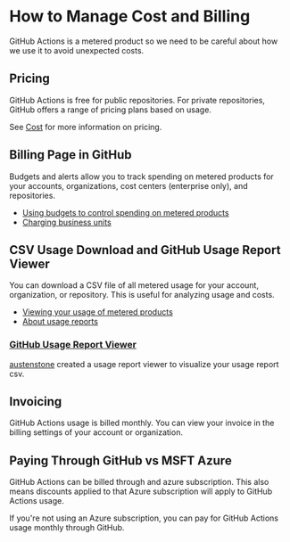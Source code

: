 # How to Manage Cost and Billing

GitHub Actions is a metered product so we need to be careful about how we use it to avoid unexpected costs.

## Pricing

GitHub Actions is free for public repositories. For private repositories, GitHub offers a range of pricing plans based on usage.

See [Cost](/docs/guides/github/actions/Intro%20to%20Concepts#Cost) for more information on pricing.

## Billing Page in GitHub

Budgets and alerts allow you to track spending on metered products for your accounts, organizations, cost centers (enterprise only), and repositories.

* [Using budgets to control spending on metered products](https://docs.github.com/en/enterprise-cloud@latest/billing/managing-your-billing/using-budgets-control-spending)
* [Charging business units](https://docs.github.com/en/enterprise-cloud@latest/billing/managing-your-billing/charging-business-units)

## CSV Usage Download and GitHub Usage Report Viewer

You can download a CSV file of all metered usage for your account, organization, or repository. This is useful for analyzing usage and costs.

* [Viewing your usage of metered products](https://docs.github.com/en/billing/managing-billing-for-your-products/viewing-your-product-usage)
* [About usage reports](https://docs.github.com/en/billing/managing-your-billing/about-usage-reports)

### [GitHub Usage Report Viewer](https://austenstone.github.io/github-actions-usage-report/)

[austenstone](https://github.com/austenstone) created a usage report viewer to visualize your usage report csv.

## Invoicing

GitHub Actions usage is billed monthly. You can view your invoice in the billing settings of your account or organization.

## Paying Through GitHub vs MSFT Azure

GitHub Actions can be billed through and azure subscription. This also means discounts applied to that Azure subscription will apply to GitHub Actions usage.

If you're not using an Azure subscription, you can pay for GitHub Actions usage monthly through GitHub.
